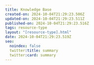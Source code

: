 ```yaml
---
title: Knowledge Base
created-on: 2024-10-04T21:29:23.506Z
updated-on: 2024-10-04T21:29:23.511Z
published-on: 2024-10-04T21:29:23.516Z
tags: resource-type
layout: "[resource-type].html"
date: 2024-10-04T21:29:23.519Z
seo:
  noindex: false
  twitter:title: summary
  twitter:card: summary
---
```

